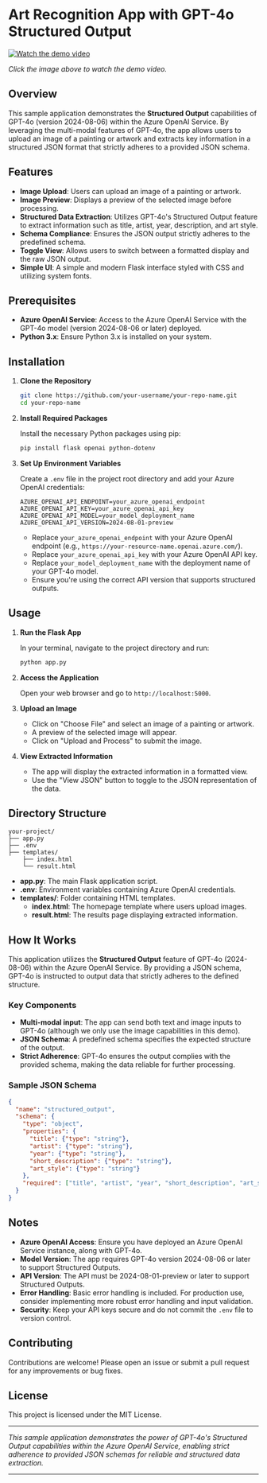 # Art Recognition App with GPT-4o Structured Output

[![Watch the demo video](https://img.youtube.com/vi/hjItbqEOO-4/0.jpg)](https://www.youtube.com/watch?v=hjItbqEOO-4)

*Click the image above to watch the demo video.*

## Overview

This sample application demonstrates the **Structured Output** capabilities of GPT-4o (version 2024-08-06) within the Azure OpenAI Service. By leveraging the multi-modal features of GPT-4o, the app allows users to upload an image of a painting or artwork and extracts key information in a structured JSON format that strictly adheres to a provided JSON schema.

## Features

- **Image Upload**: Users can upload an image of a painting or artwork.
- **Image Preview**: Displays a preview of the selected image before processing.
- **Structured Data Extraction**: Utilizes GPT-4o's Structured Output feature to extract information such as title, artist, year, description, and art style.
- **Schema Compliance**: Ensures the JSON output strictly adheres to the predefined schema.
- **Toggle View**: Allows users to switch between a formatted display and the raw JSON output.
- **Simple UI**: A simple and modern Flask interface styled with CSS and utilizing system fonts.

## Prerequisites

- **Azure OpenAI Service**: Access to the Azure OpenAI Service with the GPT-4o model (version 2024-08-06 or later) deployed.
- **Python 3.x**: Ensure Python 3.x is installed on your system.

## Installation

1. **Clone the Repository**

   ```bash
   git clone https://github.com/your-username/your-repo-name.git
   cd your-repo-name
   ```

2. **Install Required Packages**

   Install the necessary Python packages using pip:

   ```bash
   pip install flask openai python-dotenv
   ```

3. **Set Up Environment Variables**

   Create a `.env` file in the project root directory and add your Azure OpenAI credentials:

   ```env
   AZURE_OPENAI_API_ENDPOINT=your_azure_openai_endpoint
   AZURE_OPENAI_API_KEY=your_azure_openai_api_key
   AZURE_OPENAI_API_MODEL=your_model_deployment_name
   AZURE_OPENAI_API_VERSION=2024-08-01-preview
   ```

   - Replace `your_azure_openai_endpoint` with your Azure OpenAI endpoint (e.g., `https://your-resource-name.openai.azure.com/`).
   - Replace `your_azure_openai_api_key` with your Azure OpenAI API key.
   - Replace `your_model_deployment_name` with the deployment name of your GPT-4o model.
   - Ensure you're using the correct API version that supports structured outputs.

## Usage

1. **Run the Flask App**

   In your terminal, navigate to the project directory and run:

   ```bash
   python app.py
   ```

2. **Access the Application**

   Open your web browser and go to `http://localhost:5000`.

3. **Upload an Image**

   - Click on "Choose File" and select an image of a painting or artwork.
   - A preview of the selected image will appear.
   - Click on "Upload and Process" to submit the image.

4. **View Extracted Information**

   - The app will display the extracted information in a formatted view.
   - Use the "View JSON" button to toggle to the JSON representation of the data.

## Directory Structure

```
your-project/
├── app.py
├── .env
├── templates/
    ├── index.html
    └── result.html
```

- **app.py**: The main Flask application script.
- **.env**: Environment variables containing Azure OpenAI credentials.
- **templates/**: Folder containing HTML templates.
  - **index.html**: The homepage template where users upload images.
  - **result.html**: The results page displaying extracted information.

## How It Works

This application utilizes the **Structured Output** feature of GPT-4o (2024-08-06) within the Azure OpenAI Service. By providing a JSON schema, GPT-4o is instructed to output data that strictly adheres to the defined structure.

### Key Components

- **Multi-modal input**: The app can send both text and image inputs to GPT-4o (although we only use the image capabilities in this demo).
- **JSON Schema**: A predefined schema specifies the expected structure of the output.
- **Strict Adherence**: GPT-4o ensures the output complies with the provided schema, making the data reliable for further processing.

### Sample JSON Schema

```json
{
  "name": "structured_output",
  "schema": {
    "type": "object",
    "properties": {
      "title": {"type": "string"},
      "artist": {"type": "string"},
      "year": {"type": "string"},
      "short_description": {"type": "string"},
      "art_style": {"type": "string"}
    },
    "required": ["title", "artist", "year", "short_description", "art_style"]
  }
}
```

## Notes

- **Azure OpenAI Access**: Ensure you have deployed an Azure OpenAI Service instance, along with GPT-4o.
- **Model Version**: The app requires GPT-4o version 2024-08-06 or later to support Structured Outputs.
- **API Version**: The API must be 2024-08-01-preview or later to support Structured Outputs.
- **Error Handling**: Basic error handling is included. For production use, consider implementing more robust error handling and input validation.
- **Security**: Keep your API keys secure and do not commit the `.env` file to version control.

## Contributing

Contributions are welcome! Please open an issue or submit a pull request for any improvements or bug fixes.

## License

This project is licensed under the MIT License.

---

*This sample application demonstrates the power of GPT-4o's Structured Output capabilities within the Azure OpenAI Service, enabling strict adherence to provided JSON schemas for reliable and structured data extraction.*

---
